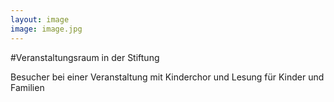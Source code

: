 ```yaml
---
layout: image
image: image.jpg
---
```


\#Veranstaltungsraum in der Stiftung

Besucher bei einer Veranstaltung mit Kinderchor und Lesung für Kinder und Familien
